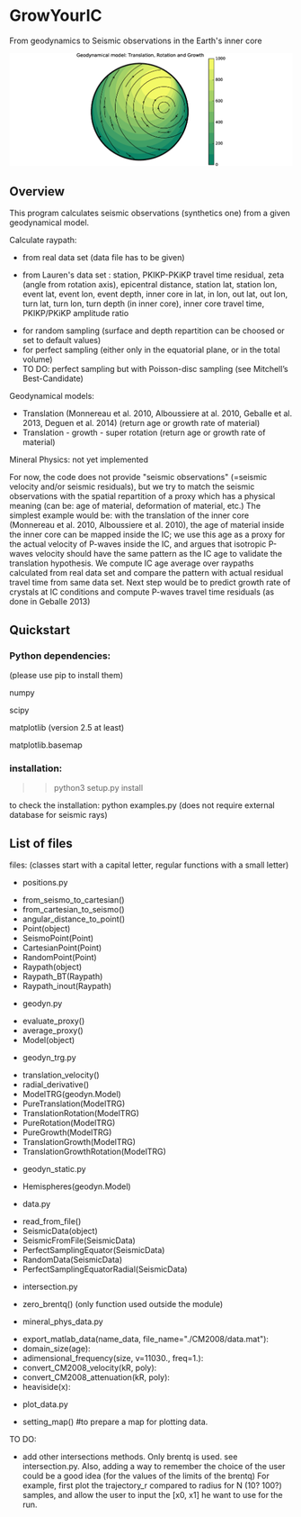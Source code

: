 # GrowYourIC
From geodynamics to Seismic observations in the Earth's inner core

![RotationTranslationGrowth](https://github.com/MarineLasbleis/GrowYourIC/blob/master/RTP.png "RotationTranslationGrowth")

## Overview
This program calculates seismic observations (synthetics one) from
a given geodynamical model.

Calculate raypath:
- from real data set (data file has to be given)
 * from Lauren's data set : station, PKIKP-PKiKP travel time residual, zeta (angle from rotation axis), epicentral distance, station lat, station lon, event lat, event lon, event depth, inner core in lat, in lon, out lat, out lon, turn lat, turn lon, turn depth (in inner core), inner core travel time, PKIKP/PKiKP amplitude ratio
- for random sampling (surface and depth repartition can be choosed or
set to default values)
- for perfect sampling (either only in the equatorial plane, or in the total volume)
- TO DO: perfect sampling but with Poisson-disc sampling (see Mitchell’s Best-Candidate)

Geodynamical models:
- Translation (Monnereau et al. 2010, Alboussiere at al. 2010, Geballe
et al. 2013, Deguen et al. 2014) (return age or growth rate of material)
- Translation - growth - super rotation (return age or growth rate of material)

Mineral Physics:
not yet implemented


For now, the code does not provide "seismic observations" (=seismic velocity and/or seismic residuals), 
but we try
to match the seismic observations with the spatial repartition of a
proxy which has a physical meaning (can be: age of material,
deformation of material, etc.)
The simplest example would be:
with the translation of the inner core
(Monnereau et al. 2010, Alboussiere et al. 2010), the age of material
inside the inner core can be mapped inside the IC; we use this age as
a proxy for the actual velocity of P-waves inside the IC, and argues
that isotropic P-waves velocity should have the same pattern as the IC
age to validate the translation hypothesis. We compute IC age average
over raypaths calculated from real data set and compare the pattern
with actual residual travel time from same data set. Next step would
be to predict growth rate of crystals at IC conditions and compute
P-waves travel time residuals (as done in Geballe 2013)

## Quickstart

### Python dependencies:
(please use pip to install them)

numpy

scipy

matplotlib (version 2.5 at least)

matplotlib.basemap

### installation: 
>> python3 setup.py install

to check the installation:
python examples.py
(does not require external database for seismic rays)

## List of files

files: (classes start with a capital letter, regular functions with a small letter)
- positions.py
 + from_seismo_to_cartesian()
 + from_cartesian_to_seismo()
 + angular_distance_to_point()
 + Point(object)
 + SeismoPoint(Point)
 + CartesianPoint(Point)
 + RandomPoint(Point)
 + Raypath(object)
 + Raypath_BT(Raypath)
 + Raypath_inout(Raypath)
- geodyn.py
 + evaluate_proxy()
 + average_proxy()
 + Model(object)
- geodyn_trg.py
 + translation_velocity()
 + radial_derivative()
 + ModelTRG(geodyn.Model)
 + PureTranslation(ModelTRG)
 + TranslationRotation(ModelTRG)
 + PureRotation(ModelTRG)
 + PureGrowth(ModelTRG)
 + TranslationGrowth(ModelTRG)
 + TranslationGrowthRotation(ModelTRG)
- geodyn_static.py
 + Hemispheres(geodyn.Model)
- data.py
 + read_from_file()
 + SeismicData(object)
 + SeismicFromFile(SeismicData)
 + PerfectSamplingEquator(SeismicData)
 + RandomData(SeismicData)
 + PerfectSamplingEquatorRadial(SeismicData)
- intersection.py
 + zero_brentq() (only function used outside the module)
- mineral_phys_data.py
 + export_matlab_data(name_data, file_name="./CM2008/data.mat"):
 + domain_size(age):
 + adimensional_frequency(size, v=11030., freq=1.):
 + convert_CM2008_velocity(kR, poly):
 + convert_CM2008_attenuation(kR, poly):
 + heaviside(x):
- plot_data.py
 + setting_map() #to prepare a map for plotting data.


 TO DO:

- add other intersections methods. Only brentq is used. see intersection.py. Also, adding a way to remember the choice of the user could be a good idea (for the values of the limits of the brentq) For example, first plot the trajectory_r compared to radius for N (10? 100?) samples, and allow the user to input the [x0, x1] he want to use for the run. 
